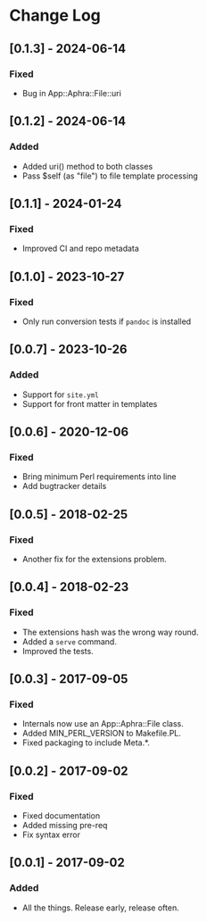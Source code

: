# Change Log

## [0.1.3] - 2024-06-14

### Fixed

- Bug in App::Aphra::File::uri

## [0.1.2] - 2024-06-14

### Added

- Added uri() method to both classes
- Pass $self (as "file") to file template processing

## [0.1.1] - 2024-01-24

### Fixed

- Improved CI and repo metadata

## [0.1.0] - 2023-10-27

### Fixed

- Only run conversion tests if `pandoc` is installed

## [0.0.7] - 2023-10-26

### Added

- Support for `site.yml`
- Support for front matter in templates

## [0.0.6] - 2020-12-06

### Fixed

- Bring minimum Perl requirements into line
- Add bugtracker details

## [0.0.5] - 2018-02-25

### Fixed

- Another fix for the extensions problem.

## [0.0.4] - 2018-02-23

### Fixed

- The extensions hash was the wrong way round.
- Added a `serve` command.
- Improved the tests.

## [0.0.3] - 2017-09-05

### Fixed

- Internals now use an App::Aphra::File class.
- Added MIN_PERL_VERSION to Makefile.PL.
- Fixed packaging to include Meta.*.

## [0.0.2] - 2017-09-02

### Fixed

- Fixed documentation
- Added missing pre-req
- Fix syntax error

## [0.0.1] - 2017-09-02
 
### Added
 
- All the things. Release early, release often.
